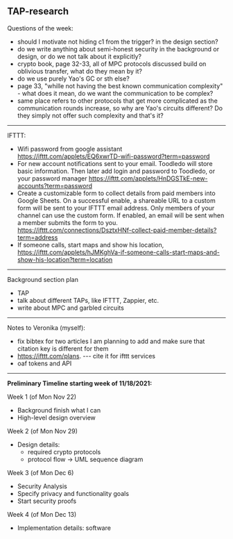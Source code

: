 TAP-research
------------

Questions of the week:

- should I motivate not hiding c1 from the trigger? in the design section?
- do we write anything about semi-honest security in the background or design, or do we not talk about it explicitly?
- crypto book, page 32-33, all of MPC protocols discussed build on oblivious transfer, what do they mean by it? 
- do we use purely Yao's GC or sth else?
- page 33, "whille not having the best known communication complexity" - what does it mean, do we want the communication to be complex?
- same place refers to other protocols that get more complicated as the communication rounds increase, so why are Yao's circuits different? Do they simply not offer such complexity and that's it?

------
IFTTT:
- Wifi password from google assistant https://ifttt.com/applets/EQ6xwrTD-wifi-password?term=password
- For new account notifications sent to your email. Toodledo will store basic information. Then later add login and password to Toodledo, or your password manager https://ifttt.com/applets/HnDGSTkE-new-accounts?term=password
- Create a customizable form to collect details from paid members into Google Sheets. On a successful enable, a shareable URL to a custom form will be sent to your IFTTT email address. Only members of your channel can use the custom form. If enabled, an email will be sent when a member submits the form to you. https://ifttt.com/connections/DsztxHNf-collect-paid-member-details?term=address
- If someone calls, start maps and show his location, https://ifttt.com/applets/hJMKghVa-if-someone-calls-start-maps-and-show-his-location?term=location
---------

Background section plan
- TAP
- talk about different TAPs, like IFTTT, Zappier, etc.
- write about MPC and garbled circuits
----------

Notes to Veronika (myself):
- fix bibtex for two articles I am planning to add and make sure that citation key is different for them
- https://ifttt.com/plans. --- cite it for ifttt services
- oaf tokens and API

----------
**Preliminary Timeline starting week of 11/18/2021:**

  Week 1 (of Mon Nov 22)
  - Background finish what I can
  - High-level design overview

  Week 2 (of Mon Nov 29)
  - Design details:
    * required crypto protocols
    * protocol flow -> UML sequence diagram

  Week 3 (of Mon Dec 6)
  - Security Analysis
  - Specify privacy and functionality goals
  - Start security proofs

  Week 4 (of Mon Dec 13)
  - Implementation details: software
